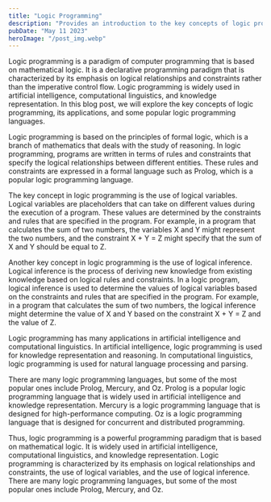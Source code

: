 ```yaml
---
title: "Logic Programming"
description: "Provides an introduction to the key concepts of logic programming, its applications in artificial intelligence and computational linguistics, and an overview of some popular logic programming languages..."
pubDate: "May 11 2023"
heroImage: "/post_img.webp"
---
```

Logic programming is a paradigm of computer programming that is based on mathematical logic. It is a declarative programming paradigm that is characterized by its emphasis on logical relationships and constraints rather than the imperative control flow. Logic programming is widely used in artificial intelligence, computational linguistics, and knowledge representation. In this blog post, we will explore the key concepts of logic programming, its applications, and some popular logic programming languages.

Logic programming is based on the principles of formal logic, which is a branch of mathematics that deals with the study of reasoning. In logic programming, programs are written in terms of rules and constraints that specify the logical relationships between different entities. These rules and constraints are expressed in a formal language such as Prolog, which is a popular logic programming language.

The key concept in logic programming is the use of logical variables. Logical variables are placeholders that can take on different values during the execution of a program. These values are determined by the constraints and rules that are specified in the program. For example, in a program that calculates the sum of two numbers, the variables X and Y might represent the two numbers, and the constraint X + Y = Z might specify that the sum of X and Y should be equal to Z.

Another key concept in logic programming is the use of logical inference. Logical inference is the process of deriving new knowledge from existing knowledge based on logical rules and constraints. In a logic program, logical inference is used to determine the values of logical variables based on the constraints and rules that are specified in the program. For example, in a program that calculates the sum of two numbers, the logical inference might determine the value of X and Y based on the constraint X + Y = Z and the value of Z.

Logic programming has many applications in artificial intelligence and computational linguistics. In artificial intelligence, logic programming is used for knowledge representation and reasoning. In computational linguistics, logic programming is used for natural language processing and parsing.

There are many logic programming languages, but some of the most popular ones include Prolog, Mercury, and Oz. Prolog is a popular logic programming language that is widely used in artificial intelligence and knowledge representation. Mercury is a logic programming language that is designed for high-performance computing. Oz is a logic programming language that is designed for concurrent and distributed programming.

Thus, logic programming is a powerful programming paradigm that is based on mathematical logic. It is widely used in artificial intelligence, computational linguistics, and knowledge representation. Logic programming is characterized by its emphasis on logical relationships and constraints, the use of logical variables, and the use of logical inference. There are many logic programming languages, but some of the most popular ones include Prolog, Mercury, and Oz.